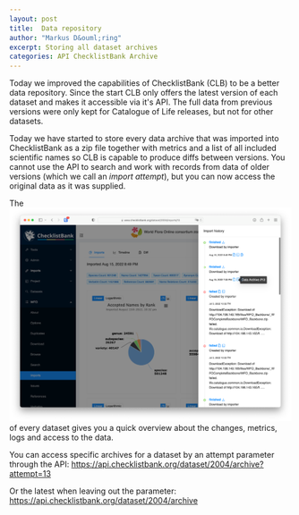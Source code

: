 ```yaml
---
layout: post
title:  Data repository
author: "Markus D&ouml;ring"
excerpt: Storing all dataset archives
categories: API ChecklistBank Archive
---
```


Today we improved the capabilities of ChecklistBank (CLB) to be a better data repository.
Since the start CLB only offers the latest version of each dataset and makes it accessible via it's API.
The full data from previous versions were only kept for Catalogue of Life releases, but not for other datasets.

Today we have started to store every data archive that was imported into ChecklistBank as a zip file
together with metrics and a list of all included scientific names so CLB is capable to produce diffs between versions. 
You cannot use the API to search and work with records from data of older versions (which we call an *import attempt*), but you can now access the original data as it was supplied.

The ![import history](/images/posts/import-history.png) of every dataset gives you a quick overview about the changes, metrics, logs and access to the data.

You can access specific archives for a dataset by an attempt parameter through the API:
https://api.checklistbank.org/dataset/2004/archive?attempt=13

Or the latest when leaving out the parameter: 
https://api.checklistbank.org/dataset/2004/archive
